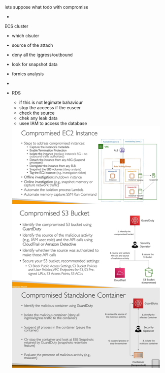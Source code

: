 
lets suppose what todo with compromise

-


ECS cluster
- which clsuter
- source of the attach
- deny all the iggress/outbound
- look for snapshot data
- fornics analysis
-

- RDS
    - if this is not legimate bahaviour
    - stop the acceess if the euseer
    - check the source
    - chek any leak data
    - usee IAM to access the database



    <img src="img/6.1.png"  style="float: left; margin-right: 10px;" />

    <img src="img/6.2.png"  style="float: left; margin-right: 10px;" />

    <img src="img/6.3.png"  style="float: left; margin-right: 10px;" />